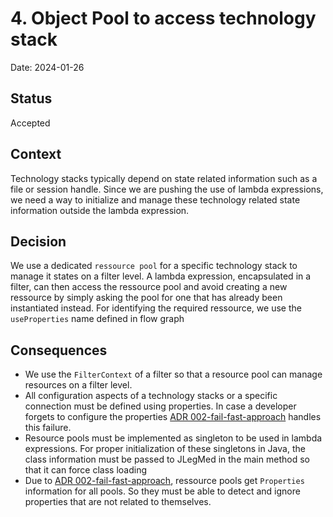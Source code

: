 # 4. Object Pool to access technology stack 

Date: 2024-01-26

## Status

Accepted

## Context
Technology stacks typically depend on state related information such as a file or session handle.
Since we are pushing the use of lambda expressions, we need a way to initialize and
manage these technology related state information outside the lambda expression.  

## Decision

We use a dedicated `ressource pool` for a specific technology stack to manage it states on a filter level.
A lambda expression, encapsulated in a filter, can then access the ressource pool
and avoid creating a new ressource by simply asking the pool for one that has already been instantiated instead.
For identifying the required ressource, 
we use the `useProperties` name defined in flow graph

## Consequences
* We use the `FilterContext` of a filter so that a resource pool can manage resources on a filter level. 
* All configuration aspects of a technology stacks or a specific connection must be defined using properties. In case a developer forgets to configure the properties [ADR 002-fail-fast-approach](004-fail-fast-approach.md) handles this failure. 
* Resource pools must be implemented as singleton to be used in lambda expressions. For proper initialization of these singletons in Java, the class information must be passed to JLegMed in the main method so that it can force class loading   
* Due to [ADR 002-fail-fast-approach](004-fail-fast-approach.md), ressource pools get `Properties` information for all pools. So they must be able to detect and ignore properties that are not related to themselves.        
